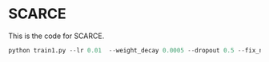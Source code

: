 # SCARCE
This is the code for SCARCE.

```python
python train1.py --lr 0.01  --weight_decay 0.0005 --dropout 0.5 --fix_num 20 --runs 3 --device 3 --random_split 1 --alpha 0.1 --K 10 --pro_alpha 0 --c 0.1 --dataset Cora --normalize_features False --gamma 0.01 --gamma1 0.01 --model GCN --beta 0
```





